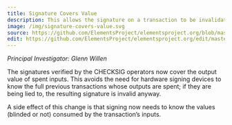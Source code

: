 ```yaml
---
title: Signature Covers Value
description: This allows the signature on a transaction to be invalidated if the inputs have been spent, making it faster and easier to validate a transaction, simply by checking its signature.
image: /img/signature-covers-value.svg
source: https://github.com/ElementsProject/elementsproject.org/blob/master/source/elements/signature-covers-value/index.md
edit: https://github.com/ElementsProject/elementsproject.org/edit/master/source/elements/signature-covers-value/index.md
---
```


*Principal Investigator: Glenn Willen*

The signatures verified by the CHECKSIG operators now cover the output value of spent inputs. This avoids the need for hardware signing devices to know the full previous transactions whose outputs are spent; if they are being lied to, the resulting signature is invalid anyway.

A side effect of this change is that signing now needs to know the values (blinded or not) consumed by the transaction’s inputs.
